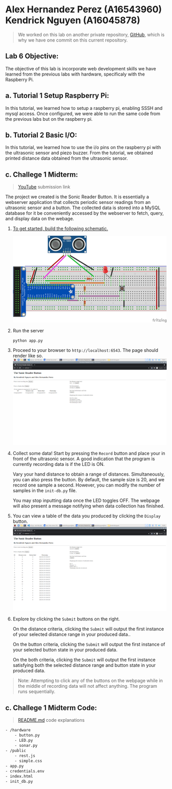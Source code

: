 # Alex Hernandez Perez (A16543960) <br /> Kendrick Nguyen (A16045878)

> We worked on this lab on another private repository, [GitHub](https://github.com/kendrick010/ece140a-lab6), which is why we have one commit on this current repository.

## Lab 6 Objective:
The objective of this lab is incorporate web development skills we have learned from the previous labs with hardware, specificaly with the Raspberry Pi.

## a. Tutorial 1 Setup Raspberry Pi: 
In this tutorial, we learned how to setup a raspberry pi, enabling SSSH and mysql access. Once configured, we were able to run the same code from the previous labs but on the raspberry pi.

## b. Tutorial 2 Basic I/O:
In this tutorial, we learned how to use the i/o pins on the raspberry pi with the ultrasonic sensor and piezo buzzer. From the tutorial, we obtained printed distance data obtained from the ultrasonic sensor.

## c. Challege 1 Midterm: 
> [YouTube](https://youtu.be/4FGcyNgpSbQ) submission link

The project we created is the Sonic Reader Button. It is essentially a webserver application that collects periodic sensor readings from an ultrasonic sensor and a button. The collected data is stored into a MySQL database for it be conveniently accessed by the webserver to fetch, query, and display data on the webage.

1. [To get started, build the following schematic.](/hardware/circuit)

    ![Alt text](/hardware/circuit/schematicA.png)

2. Run the server
    ```
    python app.py
    ```

3. Proceed to your browser to `http://localhost:6543`. The page should render like so. 
    ![Alt text](/doc/images/webpage.png)

4. Collect some data! Start by pressing the `Record` button and place your in front of the ultrasonic sensor. A good indication that the program is currently recording data is if the LED is ON.

    Vary your hand distance to obtain a range of distances. Simultaneously, you can also press the button. By default, the sample size is 20, and we record one sample a second. However, you can modify the number of samples in the `init-db.py` file.

    You may stop inputting data once the LED toggles OFF. The webpage will also present a message notifying when data collection has finished.

5. You can view a table of the data you produced by clicking the `Display` button.
    ![Alt text](/doc/images/webpage_table.png)

6. Explore by clicking the `Submit` buttons on the right. 
    
    On the distance criteria, clicking the `Submit` will output the first instance of your selected distance range in your produced data..

    On the button criteria, clicking the `Submit` will output the first instance of your selected button state in your produced data.

    On the both criteria, clicking the `Submit` will output the first instance satisfying both the selected distance range and button state in your produced data.

> Note: Attempting to click any of the buttons on the webpage while in the middle of recording data will not affect anything. The program runs sequentially.

## c. Challege 1 Midterm Code:
> [README.md](/doc/README.md) code explanations

    - /hardware
        - button.py
        - LED.py
        - sonar.py
    - /public
        - rest.js
        - simple.css
    - app.py
    - credentials.env
    - index.html
    - init_db.py
